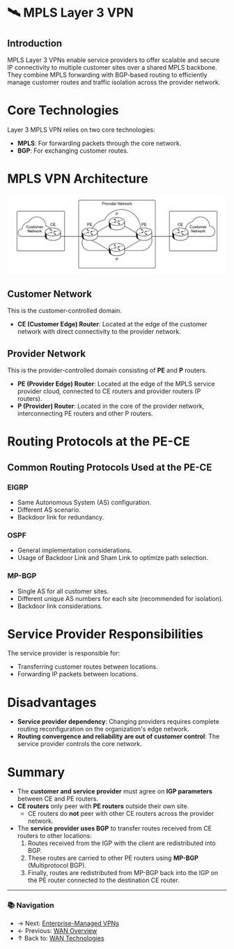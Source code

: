 # 🛰️ MPLS Layer 3 VPN

## Introduction
MPLS Layer 3 VPNs enable service providers to offer scalable and secure IP connectivity to multiple customer sites over a shared MPLS backbone. They combine MPLS forwarding with BGP-based routing to efficiently manage customer routes and traffic isolation across the provider network.

# Core Technologies
Layer 3 MPLS VPN relies on two core technologies:
- **MPLS**: For forwarding packets through the core network.
- **BGP**: For exchanging customer routes.

# MPLS VPN Architecture

![MPLS VPN Architecture](./images/mpls-vpn-architecture.jpg)

## Customer Network
This is the customer-controlled domain.
- **CE (Customer Edge) Router**: Located at the edge of the customer network with direct connectivity to the provider network.

## Provider Network
This is the provider-controlled domain consisting of **PE** and **P** routers.
- **PE (Provider Edge) Router**: Located at the edge of the MPLS service provider cloud, connected to CE routers and provider routers (P routers).
- **P (Provider) Router**: Located in the core of the provider network, interconnecting PE routers and other P routers.

# Routing Protocols at the PE-CE

## Common Routing Protocols Used at the PE-CE

### EIGRP
- Same Autonomous System (AS) configuration.
- Different AS scenario.
- Backdoor link for redundancy.

### OSPF
- General implementation considerations.
- Usage of Backdoor Link and Sham Link to optimize path selection.

### MP-BGP
- Single AS for all customer sites.
- Different unique AS numbers for each site (recommended for isolation).
- Backdoor link considerations.

# Service Provider Responsibilities
The service provider is responsible for:
- Transferring customer routes between locations.
- Forwarding IP packets between locations.

# Disadvantages
- **Service provider dependency**: Changing providers requires complete routing reconfiguration on the organization's edge network.
- **Routing convergence and reliability are out of customer control**: The service provider controls the core network.

# Summary
- The **customer and service provider** must agree on **IGP parameters** between CE and PE routers.
- **CE routers** only peer with **PE routers** outside their own site.
  - CE routers do **not** peer with other CE routers across the provider network.
- The **service provider uses BGP** to transfer routes received from CE routers to other locations:
  1. Routes received from the IGP with the client are redistributed into BGP.
  2. These routes are carried to other PE routers using **MP-BGP** (Multiprotocol BGP).
  3. Finally, routes are redistributed from MP-BGP back into the IGP on the PE router connected to the destination CE router.

---

### 📚 Navigation
- → Next: [Enterprise-Managed VPNs](enterprise-managed-vpns.md)  
- ← Previous: [WAN Overview](wan-overview.md)  
- ↑ Back to: [WAN Technologies](../06-wan/readme.md)
